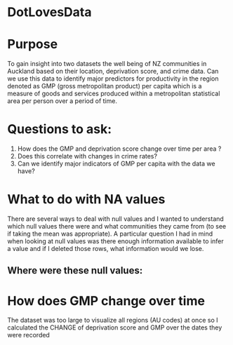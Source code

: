 # DotLovesData

# Purpose

To gain insight into two datasets the well being of NZ communities in Auckland based on their location, deprivation score, and crime data. Can we use this data to identify major predictors for productivity in the region denoted as GMP (gross metropolitan product) per capita which is a measure of goods and services produced within a metropolitan statistical area per person over a period of 
time.

# Questions to ask:

1) How does the GMP and deprivation score change over time per area ?
2) Does this correlate with changes in crime rates?
3) Can we identify major indicators of GMP per capita with the data we have?

# What to do with NA values

There are several ways to deal with null values and I wanted to understand which null values there were and what communities they came from (to see if taking the mean was appropriate). A particular question I had in mind when looking at null values was there enough information available to infer a value and if I deleted those rows, what information would we lose.

## Where were these null values:




# How does GMP change over time

The dataset was too large to visualize all regions (AU codes) at once so I calculated the CHANGE of deprivation score and GMP over the dates they were recorded

